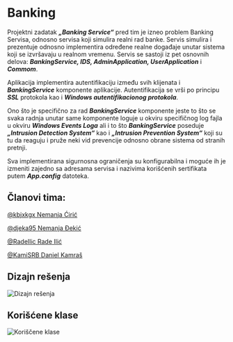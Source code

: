 # Banking


Projektni zadatak **_„Banking Service“_** pred tim je izneo problem Banking Servisa, odnosno servisa koji simulira realni rad banke. Servis simulira i prezentuje odnosno implementira određene realne događaje unutar sistema koji se izvršavaju u realnom vremenu. Servis se sastoji iz pet osnovnih delova: **_BankingService, IDS, AdminApplication, UserApplication_** i **_Commom_**.

Aplikacija implementira autentifikaciju između svih klijenata i **_BankingService_** komponente aplikacije. Autentifikacija se vrši po principu **_SSL_** protokola kao i **_Windows autentifikacionog protokola_**. 

Ono što je specifično za rad **_BankingService_** komponente jeste to što se svaka radnja unutar same komponente loguje u okviru specifičnog log fajla u okviru **_Windows Events Loga_** ali i to što **_BankingService_** poseduje **_„Intrusion Detection System“_** kao i **_„Intrusion Prevention System“_** koji su tu da reaguju i pruže neki vid prevencije odnosno obrane sistema od stranih pretnji.

Sva implementirana sigurnosna ograničenja su konfigurabilna i moguće ih je izmeniti zajedno sa adresama servisa i nazivima korišćenih sertifikata putem **_App.config_** datoteka.







## **Članovi tima:**

[@kbjxkgx Nemanja Ćirić](https://github.com/kbjxkgx)

[@djeka95 Nemanja Đekić](https://github.com/djeka95)

[@RadeIlic Rade Ilić](https://github.com/RadeIlic)

[@KamiSRB Daniel Kamraš](https://github.com/KamiSRB)




## **Dizajn rešenja**
![Dizajn rešenja](https://s8.postimg.org/eh6jjiwk5/dijagram.png)



## **Korišćene klase**
![Koriščene klase](https://s8.postimg.org/oehkclbvp/dijagram2.png)
